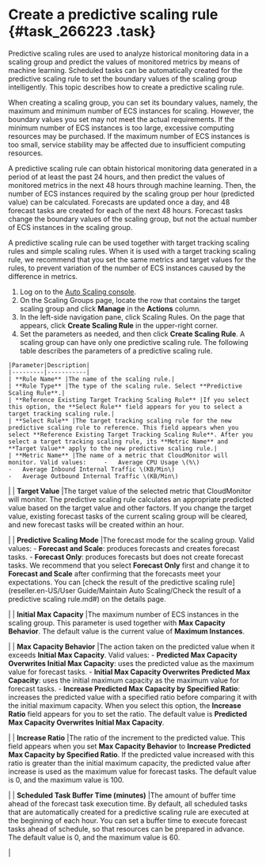 # Create a predictive scaling rule {#task_266223 .task}

Predictive scaling rules are used to analyze historical monitoring data in a scaling group and predict the values of monitored metrics by means of machine learning. Scheduled tasks can be automatically created for the predictive scaling rule to set the boundary values of the scaling group intelligently. This topic describes how to create a predictive scaling rule.

When creating a scaling group, you can set its boundary values, namely, the maximum and minimum number of ECS instances for scaling. However, the boundary values you set may not meet the actual requirements. If the minimum number of ECS instances is too large, excessive computing resources may be purchased. If the maximum number of ECS instances is too small, service stability may be affected due to insufficient computing resources.

A predictive scaling rule can obtain historical monitoring data generated in a period of at least the past 24 hours, and then predict the values of monitored metrics in the next 48 hours through machine learning. Then, the number of ECS instances required by the scaling group per hour \(predicted value\) can be calculated. Forecasts are updated once a day, and 48 forecast tasks are created for each of the next 48 hours. Forecast tasks change the boundary values of the scaling group, but not the actual number of ECS instances in the scaling group.

A predictive scaling rule can be used together with target tracking scaling rules and simple scaling rules. When it is used with a target tracking scaling rule, we recommend that you set the same metrics and target values for the rules, to prevent variation of the number of ECS instances caused by the difference in metrics.

1.   Log on to the [Auto Scaling console](https://partners-intl.console.aliyun.com/#/ess). 
2.   On the Scaling Groups page, locate the row that contains the target scaling group and click **Manage** in the **Actions** column. 
3.   In the left-side navigation pane, click Scaling Rules. On the page that appears, click **Create Scaling Rule** in the upper-right corner. 
4.   Set the parameters as needed, and then click **Create Scaling Rule**. A scaling group can have only one predictive scaling rule. The following table describes the parameters of a predictive scaling rule.

    |Parameter|Description|
    |---------|-----------|
    | **Rule Name** |The name of the scaling rule.|
    | **Rule Type** |The type of the scaling rule. Select **Predictive Scaling Rule**.|
    | **Reference Existing Target Tracking Scaling Rule** |If you select this option, the **Select Rule** field appears for you to select a target tracking scaling rule.|
    | **Select Rule** |The target tracking scaling rule for the new predictive scaling rule to reference. This field appears when you select **Reference Existing Target Tracking Scaling Rule**. After you select a target tracking scaling rule, its **Metric Name** and **Target Value** apply to the new predictive scaling rule.|
    | **Metric Name** |The name of a metric that CloudMonitor will monitor. Valid values:     -   Average CPU Usage \(%\)
    -   Average Inbound Internal Traffic \(KB/Min\)
    -   Average Outbound Internal Traffic \(KB/Min\)
 |
    | **Target Value** |The target value of the selected metric that CloudMonitor will monitor. The predictive scaling rule calculates an appropriate predicted value based on the target value and other factors. If you change the target value, existing forecast tasks of the current scaling group will be cleared, and new forecast tasks will be created within an hour.

 |
    | **Predictive Scaling Mode** |The forecast mode for the scaling group. Valid values:     -    **Forecast and Scale**: produces forecasts and creates forecast tasks.
    -    **Forecast Only**: produces forecasts but does not create forecast tasks.
 We recommend that you select **Forecast Only** first and change it to **Forecast and Scale** after confirming that the forecasts meet your expectations. You can [check the result of the predictive scaling rule](reseller.en-US/User Guide/Maintain Auto Scaling/Check the result of a predictive scaling rule.md#) on the details page.

 |
    | **Initial Max Capacity** |The maximum number of ECS instances in the scaling group. This parameter is used together with **Max Capacity Behavior**. The default value is the current value of **Maximum Instances**.

 |
    | **Max Capacity Behavior** |The action taken on the predicted value when it exceeds **Initial Max Capacity**. Valid values:     -    **Predicted Max Capacity Overwrites Initial Max Capacity**: uses the predicted value as the maximum value for forecast tasks.
    -    **Initial Max Capacity Overwrites Predicted Max Capacity**: uses the initial maximum capacity as the maximum value for forecast tasks.
    -    **Increase Predicted Max Capacity by Specified Ratio**: increases the predicted value with a specified ratio before comparing it with the initial maximum capacity. When you select this option, the **Increase Ratio** field appears for you to set the ratio.
 The default value is **Predicted Max Capacity Overwrites Initial Max Capacity**.

 |
    | **Increase Ratio** |The ratio of the increment to the predicted value. This field appears when you set **Max Capacity Behavior** to **Increase Predicted Max Capacity by Specified Ratio**. If the predicted value increased with this ratio is greater than the initial maximum capacity, the predicted value after increase is used as the maximum value for forecast tasks. The default value is 0, and the maximum value is 100.

 |
    | **Scheduled Task Buffer Time \(minutes\)** |The amount of buffer time ahead of the forecast task execution time. By default, all scheduled tasks that are automatically created for a predictive scaling rule are executed at the beginning of each hour. You can set a buffer time to execute forecast tasks ahead of schedule, so that resources can be prepared in advance. The default value is 0, and the maximum value is 60.

 |


